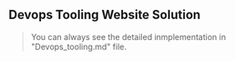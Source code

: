 ## Devops Tooling Website Solution

> You can always see the detailed inmplementation in "Devops_tooling.md" file.